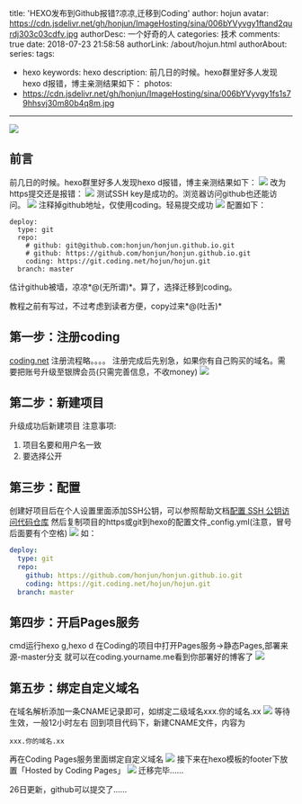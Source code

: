 title: 'HEXO发布到Github报错?凉凉,迁移到Coding'
author: hojun
avatar: https://cdn.jsdelivr.net/gh/honjun/ImageHosting/sina/006bYVyvgy1ftand2qurdj303c03cdfv.jpg
authorDesc: 一个好奇的人
categories: 技术
comments: true
date: 2018-07-23 21:58:58
authorLink: /about/hojun.html
authorAbout:
series:
tags:
 - hexo 
keywords: hexo
description: 前几日的时候。hexo群里好多人发现hexo d报错，博主亲测结果如下：
photos:
 - https://cdn.jsdelivr.net/gh/honjun/ImageHosting/sina/006bYVyvgy1fs1s79hhsvj30m80b4q8m.jpg
---
![](https://cdn.jsdelivr.net/gh/honjun/ImageHosting/sina/006bYVyvgy1fs1s79hhsvj30m80b4q8m.jpg)
## 前言
前几日的时候。hexo群里好多人发现hexo d报错，博主亲测结果如下：
![](https://cdn.jsdelivr.net/gh/honjun/ImageHosting/sina/006bYVyvgy1ftnlycrongj30r40e9jrs.jpg)
改为https提交还是报错：
![](https://cdn.jsdelivr.net/gh/honjun/ImageHosting/sina/006bYVyvgy1ftnlwp95qwj30r50e90t7.jpg)
测试SSH key是成功的。浏览器访问github也还能访问。
![](https://cdn.jsdelivr.net/gh/honjun/ImageHosting/sina/006bYVyvgy1ftnlwpviqpj30g201xglg.jpg)
注释掉github地址，仅使用coding。轻易提交成功
![](https://cdn.jsdelivr.net/gh/honjun/ImageHosting/sina/006bYVyvgy1ftnlydhvbpj30ra0e9dgf.jpg)
配置如下：
```cof
deploy:
  type: git
  repo: 
    # github: git@github.com:honjun/honjun.github.io.git
    # github: https://github.com/honjun/honjun.github.io.git
    coding: https://git.coding.net/hojun/hojun.git
  branch: master
```
估计github被墙，凉凉*@(无所谓)*。算了，选择迁移到coding。

教程之前有写过，不过考虑到读者方便，copy过来*@(吐舌)*
## **第一步：注册coding**
[coding.net](https://coding.net/)
注册流程略。。。。
注册完成后先别急，如果你有自己购买的域名。需要把账号升级至银牌会员(只需完善信息，不收money)
![](https://cdn.jsdelivr.net/gh/honjun/ImageHosting/sina/006bYVyvly1fnu80gacdmj30j80fwwf7.jpg)
## **第二步：新建项目**
升级成功后新建项目
注意事项:

 1. 项目名要和用户名一致
 2. 要选择公开

## **第三步：配置**
创建好项目后在个人设置里面添加SSH公钥，可以参照帮助文档[配置 SSH 公钥访问代码仓库](https://coding.net/help/doc/account/ssh-key.html)
然后复制项目的https或git到hexo的配置文件_config.yml(注意，冒号后面要有个空格)
![](https://cdn.jsdelivr.net/gh/honjun/ImageHosting/sina/006bYVyvly1fnu80lum8jj30b703fglj.jpg)
如：
```yml
deploy:
  type: git
  repo: 
    github: https://github.com/honjun/honjun.github.io.git
    coding: https://git.coding.net/hojun/hojun.git
  branch: master
```

## **第四步：开启Pages服务**
cmd运行hexo g,hexo d
在Coding的项目中打开Pages服务->静态Pages,部署来源-master分支
就可以在coding.yourname.me看到你部署好的博客了
![](https://cdn.jsdelivr.net/gh/honjun/ImageHosting/sina/006bYVyvly1fnu80sdijmj30ok0btjs5.jpg)
## **第五步：绑定自定义域名**
在域名解析添加一条CNAME记录即可，如绑定二级域名xxx.你的域名.xx
![](https://cdn.jsdelivr.net/gh/honjun/ImageHosting/sina/006bYVyvly1fnu80ytrqhj30kg01sdfp.jpg)
等待生效，一般12小时左右
回到项目代码下，新建CNAME文件，内容为
```
xxx.你的域名.xx
```
再在Coding Pages服务里面绑定自定义域名
![](https://cdn.jsdelivr.net/gh/honjun/ImageHosting/sina/006bYVyvly1fnu814vtvvj30xj07h3yt.jpg)
接下来在hexo模板的footer下放置「Hosted by Coding Pages」
![](https://cdn.jsdelivr.net/gh/honjun/ImageHosting/sina/006bYVyvly1fnu81lo09qj30x209x3z5.jpg)
迁移完毕......

26日更新，github可以提交了......